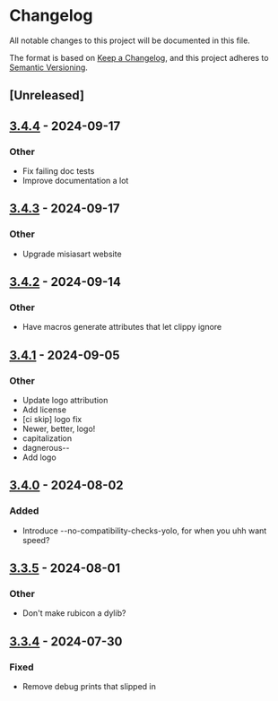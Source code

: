 # Changelog
All notable changes to this project will be documented in this file.

The format is based on [Keep a Changelog](https://keepachangelog.com/en/1.0.0/),
and this project adheres to [Semantic Versioning](https://semver.org/spec/v2.0.0.html).

## [Unreleased]

## [3.4.4](https://github.com/bearcove/rubicon/compare/v3.4.3...v3.4.4) - 2024-09-17

### Other

- Fix failing doc tests
- Improve documentation a lot

## [3.4.3](https://github.com/bearcove/rubicon/compare/v3.4.2...v3.4.3) - 2024-09-17

### Other

- Upgrade misiasart website

## [3.4.2](https://github.com/bearcove/rubicon/compare/v3.4.1...v3.4.2) - 2024-09-14

### Other

- Have macros generate attributes that let clippy ignore

## [3.4.1](https://github.com/bearcove/rubicon/compare/v3.4.0...v3.4.1) - 2024-09-05

### Other
- Update logo attribution
- Add license
- [ci skip] logo fix
- Newer, better, logo!
- capitalization
- dagnerous--
- Add logo

## [3.4.0](https://github.com/bearcove/rubicon/compare/v3.3.5...v3.4.0) - 2024-08-02

### Added
- Introduce --no-compatibility-checks-yolo, for when you uhh want speed?

## [3.3.5](https://github.com/bearcove/rubicon/compare/v3.3.4...v3.3.5) - 2024-08-01

### Other
- Don't make rubicon a dylib?

## [3.3.4](https://github.com/bearcove/rubicon/compare/v3.3.3...v3.3.4) - 2024-07-30

### Fixed
- Remove debug prints that slipped in
